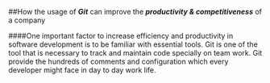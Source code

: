 ##How the usage of _**Git**_ can improve the _**productivity & competitiveness**_ of a company

####One important factor to increase efficiency and productivity in software development is to be familiar with essential tools. Git is one of the tool that is necessary to track and maintain code specially on team work. Git provide the hundreds of comments and configuration which every developer might face in day to day work life.

